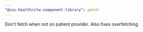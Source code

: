 ```yaml
---
"@zus-health/ctw-component-library": patch
---
```


Don't fetch when not on patient provider. Also fixes overfetching
